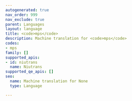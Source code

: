 ```yaml
---
autogenerated: true
nav_order: 999
nav_exclude: true
parent: Languages
layout: language
title: <code>mps</code>
description: Machine translation for <code>mps</code>
codes:
- mps
family: []
supported_apis:
- id: niutrans
  name: Niutrans
supported_qe_apis: []
seo:
  name: Machine translation for None
  type: Language

---
```


